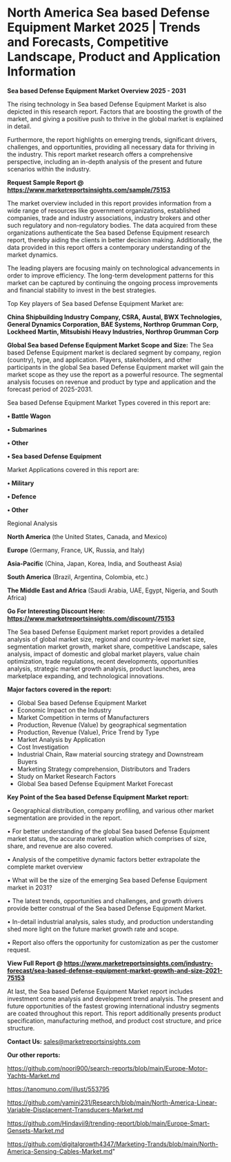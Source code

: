 # North America Sea based Defense Equipment Market 2025 | Trends and Forecasts, Competitive Landscape, Product and Application Information

<Strong> Sea based Defense Equipment Market Overview 2025 - 2031</strong>

The rising technology in Sea based Defense Equipment Market is also depicted in this research report. Factors that are boosting the growth of the market, and giving a positive push to thrive in the global market is explained in detail.

Furthermore, the report highlights on emerging trends, significant drivers, challenges, and opportunities, providing all necessary data for thriving in the industry. This report market research offers a comprehensive perspective, including an in-depth analysis of the present and future scenarios within the industry.

<strong>Request Sample Report @ <a href=https://www.marketreportsinsights.com/sample/75153>https://www.marketreportsinsights.com/sample/75153</a></strong>

The market overview included in this report provides information from a wide range of resources like government organizations, established companies, trade and industry associations, industry brokers and other such regulatory and non-regulatory bodies. The data acquired from these organizations authenticate the Sea based Defense Equipment research report, thereby aiding the clients in better decision making. Additionally, the data provided in this report offers a contemporary understanding of the market dynamics.

The leading players are focusing mainly on technological advancements in order to improve efficiency. The long-term development patterns for this market can be captured by continuing the ongoing process improvements and financial stability to invest in the best strategies.

Top Key players of Sea based Defense Equipment Market are:

<strong>China Shipbuilding Industry Company, CSRA, Austal, BWX Technologies, General Dynamics Corporation, BAE Systems, Northrop Grumman Corp, Lockheed Martin, Mitsubishi Heavy Industries, Northrop Grumman Corp</strong>

<strong><b>Global Sea based Defense Equipment Market Scope and Size:</b></strong>
The Sea based Defense Equipment market is declared segment by company, region (country), type, and application. Players, stakeholders, and other participants in the global Sea based Defense Equipment market will gain the market scope as they use the report as a powerful resource. The segmental analysis focuses on revenue and product by type and application and the forecast period of 2025-2031.

Sea based Defense Equipment Market Types covered in this report are:

<strong>• Battle Wagon

• Submarines

• Other

• Sea based Defense Equipment</strong>

Market Applications covered in this report are:

<strong>• Military

• Defence

• Other</strong> 

Regional Analysis

<strong>North America</strong> (the United States, Canada, and Mexico)

<strong>Europe</strong> (Germany, France, UK, Russia, and Italy)

<strong>Asia-Pacific</strong> (China, Japan, Korea, India, and Southeast Asia)

<strong>South America</strong> (Brazil, Argentina, Colombia, etc.)

<strong>The Middle East and Africa</strong> (Saudi Arabia, UAE, Egypt, Nigeria, and South Africa)

<strong>Go For Interesting Discount Here: <a href=https://www.marketreportsinsights.com/discount/75153>https://www.marketreportsinsights.com/discount/75153</a></strong>

The Sea based Defense Equipment market report provides a detailed analysis of global market size, regional and country-level market size, segmentation market growth, market share, competitive Landscape, sales analysis, impact of domestic and global market players, value chain optimization, trade regulations, recent developments, opportunities analysis, strategic market growth analysis, product launches, area marketplace expanding, and technological innovations.

<strong><b>Major factors covered in the report:</b></strong>
<ul>
  <li>Global Sea based Defense Equipment Market </li>
  <li>Economic Impact on the Industry</li>
  <li>Market Competition in terms of Manufacturers</li>
  <li>Production, Revenue (Value) by geographical segmentation</li>
  <li>Production, Revenue (Value), Price Trend by Type</li>
  <li>Market Analysis by Application</li>
  <li>Cost Investigation</li>
  <li>Industrial Chain, Raw material sourcing strategy and Downstream Buyers</li>
  <li>Marketing Strategy comprehension, Distributors and Traders</li>
  <li>Study on Market Research Factors</li>
  <li>Global Sea based Defense Equipment Market Forecast</li>
</ul>

<strong><b>Key Point of the Sea based Defense Equipment Market report:</b></strong>

• Geographical distribution, company profiling, and various other market segmentation are provided in the report.

• For better understanding of the global Sea based Defense Equipment market status, the accurate market valuation which comprises of size, share, and revenue are also covered.

• Analysis of the competitive dynamic factors better extrapolate the complete market overview

• What will be the size of the emerging Sea based Defense Equipment market in 2031?

• The latest trends, opportunities and challenges, and growth drivers provide better construal of the Sea based Defense Equipment Market.

• In-detail industrial analysis, sales study, and production understanding shed more light on the future market growth rate and scope.

• Report also offers the opportunity for customization as per the customer request.

<strong><b>View Full Report @ <a href=https://www.marketreportsinsights.com/industry-forecast/sea-based-defense-equipment-market-growth-and-size-2021-75153>https://www.marketreportsinsights.com/industry-forecast/sea-based-defense-equipment-market-growth-and-size-2021-75153</a></b></strong>


At last, the Sea based Defense Equipment Market report includes investment come analysis and development trend analysis. The present and future opportunities of the fastest growing international industry segments are coated throughout this report. This report additionally presents product specification, manufacturing method, and product cost structure, and price structure.

<strong>Contact Us:</strong>
sales@marketreportsinsights.com

<strong>Our other reports:</strong>

<a href=https://github.com/noori900/search-reports/blob/main/Europe-Motor-Yachts-Market.md>https://github.com/noori900/search-reports/blob/main/Europe-Motor-Yachts-Market.md</a>

<a href=https://tanomuno.com/illust/553795>https://tanomuno.com/illust/553795</a>

<a href=https://github.com/yamini231/Research/blob/main/North-America-Linear-Variable-Displacement-Transducers-Market.md>https://github.com/yamini231/Research/blob/main/North-America-Linear-Variable-Displacement-Transducers-Market.md</a>

<a href=https://github.com/Hindavii9/trending-report/blob/main/Europe-Smart-Gensets-Market.md>https://github.com/Hindavii9/trending-report/blob/main/Europe-Smart-Gensets-Market.md</a>

<a href=https://github.com/digitalgrowth4347/Marketing-Trands/blob/main/North-America-Sensing-Cables-Market.md>https://github.com/digitalgrowth4347/Marketing-Trands/blob/main/North-America-Sensing-Cables-Market.md</a>"

